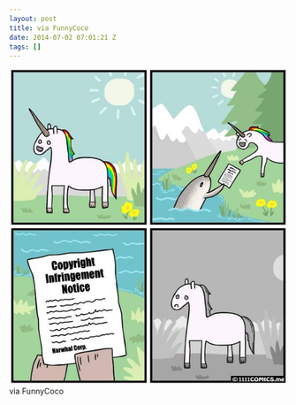 ```yaml
---
layout: post
title: via FunnyCoco
date: 2014-07-02 07:01:21 Z
tags: []
---
```

![](/media/2014/07/90537135627.jpg)
via FunnyCoco
